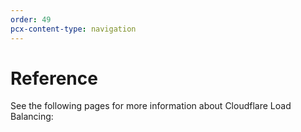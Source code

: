 ```yaml
---
order: 49
pcx-content-type: navigation
---
```


# Reference

See the following pages for more information about Cloudflare Load Balancing:

<DirectoryListing path="/reference" />
